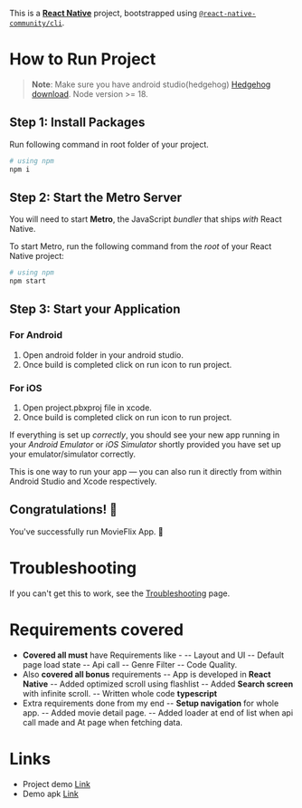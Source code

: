 This is a [**React Native**](https://reactnative.dev) project, bootstrapped using [`@react-native-community/cli`](https://github.com/react-native-community/cli).

# How to Run Project

> **Note**: Make sure you have android studio(hedgehog) [Hedgehog download](https://developer.android.com/studio/archive). Node version >= 18.

## Step 1: Install Packages

Run following command in root folder of your project.

```bash
# using npm
npm i
```

## Step 2: Start the Metro Server

You will need to start **Metro**, the JavaScript _bundler_ that ships _with_ React Native.

To start Metro, run the following command from the _root_ of your React Native project:

```bash
# using npm
npm start
```

## Step 3: Start your Application

### For Android

1. Open android folder in your android studio.
2. Once build is completed click on run icon to run project.

### For iOS

1. Open project.pbxproj file in xcode.
2. Once build is completed click on run icon to run project.

If everything is set up _correctly_, you should see your new app running in your _Android Emulator_ or _iOS Simulator_ shortly provided you have set up your emulator/simulator correctly.

This is one way to run your app — you can also run it directly from within Android Studio and Xcode respectively.

## Congratulations! :tada:

You've successfully run MovieFlix App. :partying_face:

# Troubleshooting

If you can't get this to work, see the [Troubleshooting](https://reactnative.dev/docs/troubleshooting) page.

# Requirements covered

- **Covered all must** have Requirements like -
  -- Layout and UI
  -- Default page load state
  -- Api call
  -- Genre Filter
  -- Code Quality.
- Also **covered all bonus** requirements
  -- App is developed in **React Native**
  -- Added optimized scroll using flashlist
  -- Added **Search screen** with infinite scroll.
  -- Written whole code **typescript**
- Extra requirements done from my end
  -- **Setup navigation** for whole app.
  -- Added movie detail page.
  -- Added loader at end of list when api call made and At page when fetching data.

# Links

- Project demo [Link](https://drive.google.com/drive/folders/1vTND9kSRiv6wBT-eGjXUggjkUilDzCaM)
- Demo apk [Link](https://drive.google.com/drive/folders/1wftYBPc0Bw7XXRDQc_pd_UzfZDa7zOoQ?usp=drive_link)

